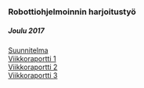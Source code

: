 ### Robottiohjelmoinnin harjoitustyö
##### Joulu 2017
[Suunnitelma](documentation/suunnitelma.md)  
[Viikkoraportti 1](documentation/viikko1.md)    
[Viikkoraportti 2](documentation/viikko2.md)  
[Viikkoraportti 3](documentation/viikko3.md)
